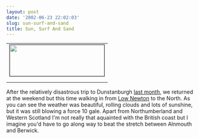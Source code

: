 ```yaml
---
layout: post
date: '2002-06-23 22:02:03'
slug: sun-surf-and-sand
title: Sun, Surf And Sand
---
```


<table cellpadding='0' cellspacing='0' border='0'><tr><td align='top'><a href='files/embleton/embletonbay.jpg'><img src='files/embleton/thembletonbay.jpg' width='250' height='83' border='1'></a></td></tr><tr><td><img src='/images/spacer.gif' width='1' height='5'></td></tr></table>

After the relatively disastrous trip to Dunstanburgh [last month](http://www.pixelised.com/comments.php?id=340), we returned at the weekend but this time walking in from [Low Newton](http://www.accta.co.uk/VILLAGES/NEWT.HTM) to the North. As you can see the weather was beautiful, rolling clouds and lots of sunshine, but it was still blowing a force 10 gale. Apart from Northumberland and Western Scotland I'm not really that aquainted with the British coast but I imagine you'd have to go along way to beat the stretch between Alnmouth and Berwick.